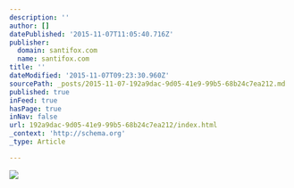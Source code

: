 ```yaml
---
description: ''
author: []
datePublished: '2015-11-07T11:05:40.716Z'
publisher:
  domain: santifox.com
  name: santifox.com
title: ''
dateModified: '2015-11-07T09:23:30.960Z'
sourcePath: _posts/2015-11-07-192a9dac-9d05-41e9-99b5-68b24c7ea212.md
published: true
inFeed: true
hasPage: true
inNav: false
url: 192a9dac-9d05-41e9-99b5-68b24c7ea212/index.html
_context: 'http://schema.org'
_type: Article

---
```

![](http://payload288.cargocollective.com/1/0/3626/8064879/sara-santifox-LR-005_o.jpg)